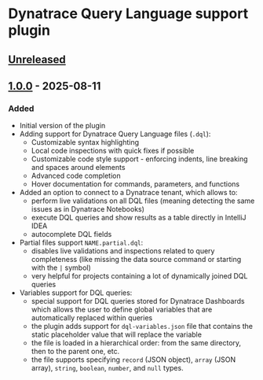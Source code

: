 # Dynatrace Query Language support plugin

## [Unreleased]

## [1.0.0] - 2025-08-11

### Added

- Initial version of the plugin
- Adding support for Dynatrace Query Language files (`.dql`):
    - Customizable syntax highlighting
    - Local code inspections with quick fixes if possible
    - Customizable code style support - enforcing indents, line breaking and spaces around elements
    - Advanced code completion
    - Hover documentation for commands, parameters, and functions
- Added an option to connect to a Dynatrace tenant, which allows to:
    - perform live validations on all DQL files (meaning detecting the same issues as in Dynatrace Notebooks)
    - execute DQL queries and show results as a table directly in IntelliJ IDEA
    - autocomplete DQL fields
- Partial files support `NAME.partial.dql`:
    - disables live validations and inspections related to query completeness (like missing the data source command or
      starting with the `|` symbol)
    - very helpful for projects containing a lot of dynamically joined DQL queries
- Variables support for DQL queries:
    - special support for DQL queries stored for Dynatrace Dashboards which allows the user to define global variables
      that are automatically replaced within queries
    - the plugin adds support for `dql-variables.json` file that contains the static placeholder value that will replace
      the variable
    - the file is loaded in a hierarchical order: from the same directory, then to the parent one, etc.
    - the file supports specifying `record` (JSON object), `array` (JSON array), `string`, `boolean`, `number`, and 
      `null` types.

[Unreleased]: https://github.com/dynatrace-oss/intellij-idea-dql/compare/v1.0.0...HEAD
[1.0.0]: https://github.com/dynatrace-oss/intellij-idea-dql/commits/v1.0.0

